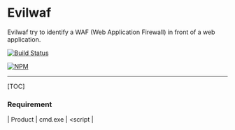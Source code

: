 # Evilwaf

Evilwaf try to identify a WAF (Web Application Firewall) in front of a web application.

[![Build Status](https://secure.travis-ci.org/eviltik/evilwaf.png)](http://travis-ci.org/eviltik/evilwaf)

[![NPM](https://nodei.co/npm-dl/evilwaf.png)](https://nodei.co/npm-dl/evilwaf/)

----

[TOC]

### Requirement


| Product          | cmd.exe                        | <script              | <script> | OR B=B |
 ----------------- | ---------------------------- | ------------------
| F5 | Not blocked            | 'Isn't this fun?' |
| Quotes           | `"Isn't this fun?"`            | "Isn't this fun?" |
| Dashes           | `-- is en-dash, --- is em-dash` | -- is en-dash, --- is em-dash |

:fa-coffee:

#### <i class="icon-folder-open"></i> Switch to another document



```sequence
Alice->Bob: Hello Bob, how are you?
Note right of Bob: Bob thinks
Bob-->Alice: I am good thanks!
```

